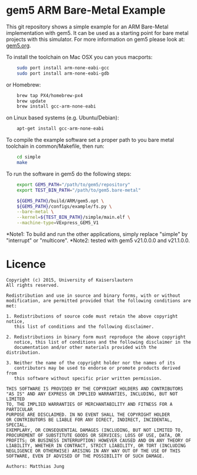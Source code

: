 gem5 ARM Bare-Metal Example
===========================

This git repository shows a simple example for an ARM Bare-Metal implementation
with gem5. It can be used as a starting point for bare metal projects with
this simulator. For more information on gem5 please look at:
[gem5.org](http://www.gem5.org/Main_Page).

To install the toolchain on Mac OSX you can yous macports:

``` bash
    sudo port install arm-none-eabi-gcc
    sudo port install arm-none-eabi-gdb
```
or Homebrew:
``` bash
    brew tap PX4/homebrew-px4
    brew update
    brew install gcc-arm-none-eabi
```

on Linux based systems (e.g. Ubuntu/Debian):
``` bash
    apt-get install gcc-arm-none-eabi
```

To compile the example software set a proper path to you bare metal toolchain
in common/Makefile, then run:

``` bash
    cd simple
    make
```

To run the software in gem5 do the following steps:

``` bash
    export GEM5_PATH="/path/to/gem5/repository"
    export TEST_BIN_PATH="/path/to/gem5.bare-metal"

    ${GEM5_PATH}/build/ARM/gem5.opt \
    ${GEM5_PATH}/configs/example/fs.py \
    --bare-metal \
    --kernel=${TEST_BIN_PATH}/simple/main.elf \
    --machine-type=VExpress_GEM5_V1
```

*Note1: To build and run the other applications, simply replace "simple" by "interrupt" or "multicore".
*Note2: tested with gem5 v21.0.0.0 and v21.1.0.0.

Licence
=======
```
Copyright (c) 2015, University of Kaiserslautern
All rights reserved.

Redistribution and use in source and binary forms, with or without
modification, are permitted provided that the following conditions are
met:

1. Redistributions of source code must retain the above copyright notice,
   this list of conditions and the following disclaimer.

2. Redistributions in binary form must reproduce the above copyright
   notice, this list of conditions and the following disclaimer in the
   documentation and/or other materials provided with the distribution.

3. Neither the name of the copyright holder nor the names of its
   contributors may be used to endorse or promote products derived from
   this software without specific prior written permission.

THIS SOFTWARE IS PROVIDED BY THE COPYRIGHT HOLDERS AND CONTRIBUTORS
"AS IS" AND ANY EXPRESS OR IMPLIED WARRANTIES, INCLUDING, BUT NOT LIMITED
TO, THE IMPLIED WARRANTIES OF MERCHANTABILITY AND FITNESS FOR A PARTICULAR
PURPOSE ARE DISCLAIMED. IN NO EVENT SHALL THE COPYRIGHT HOLDER
OR CONTRIBUTORS BE LIABLE FOR ANY DIRECT, INDIRECT, INCIDENTAL, SPECIAL,
EXEMPLARY, OR CONSEQUENTIAL DAMAGES (INCLUDING, BUT NOT LIMITED TO,
PROCUREMENT OF SUBSTITUTE GOODS OR SERVICES; LOSS OF USE, DATA, OR
PROFITS; OR BUSINESS INTERRUPTION) HOWEVER CAUSED AND ON ANY THEORY OF
LIABILITY, WHETHER IN CONTRACT, STRICT LIABILITY, OR TORT (INCLUDING
NEGLIGENCE OR OTHERWISE) ARISING IN ANY WAY OUT OF THE USE OF THIS
SOFTWARE, EVEN IF ADVISED OF THE POSSIBILITY OF SUCH DAMAGE.

Authors: Matthias Jung
```

